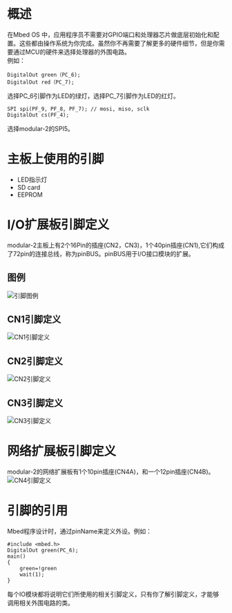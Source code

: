 # 概述
在Mbed OS 中，应用程序员不需要对GPIO端口和处理器芯片做底层初始化和配置。这些都由操作系统为你完成。虽然你不再需要了解更多的硬件细节，但是你需要通过MCU的硬件来选择处理器的外围电路。<br>例如：
```
DigitalOut green（PC_6); 
DigitalOut red（PC_7); 
```
选择PC_6引脚作为LED的绿灯，选择PC_7引脚作为LED的红灯。 

```
SPI spi(PF_9, PF_8, PF_7); // mosi, miso, sclk
DigitalOut cs(PF_4);
```
选择modular-2的SPI5。
# 主板上使用的引脚
+ LED指示灯
+ SD card
+ EEPROM
# I/O扩展板引脚定义
modular-2主板上有2个16Pin的插座(CN2，CN3)，1个40pin插座(CN1),它们构成了72pin的连接总线，称为pinBUS。pinBUS用于I/O接口模块的扩展。  
## 图例
![引脚图例](https://github.com/modular2/modular-2/blob/master/software/images/Pins_Legend.png?raw=true)
## CN1引脚定义
![CN1引脚定义](https://github.com/modular2/modular-2/blob/master/software/images/CN1_HEADERS.png?raw=true)
## CN2引脚定义
![CN2引脚定义](https://github.com/modular2/modular-2/blob/master/software/images/CN2_HEADERS.png?raw=true)
## CN3引脚定义
![CN3引脚定义](https://github.com/modular2/modular-2/blob/master/software/images/CN3_HEADERS.png?raw=true)
# 网络扩展板引脚定义
modular-2的网络扩展板有1个10pin插座(CN4A)，和一个12pin插座(CN4B)。  
![CN4引脚定义](https://github.com/modular2/modular-2/blob/master/software/images/CN4_HEADERS.png?raw=true)
# 引脚的引用
Mbed程序设计时，通过pinName来定义外设。例如： 
```
#include <mbed.h>
DigitalOut green(PC_6);
main()
{
    green=!green
    wait(1);
}
```
每个IO模块都将说明它们所使用的相关引脚定义，只有你了解引脚定义，才能够调用相关外围电路的类。


